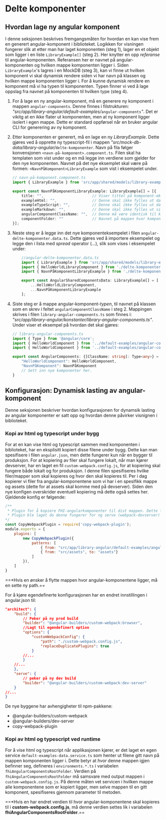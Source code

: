 # Delte komponenter

## Hvordan lage ny angular komponent

I denne seksjonen beskrives fremgangsmåten for hvordan en kan vise frem en generert angular-komponent i biblioteket. Logikken for visningen fungerer slik at etter man har laget komponenten (steg 1), lager en et objekt som ligger i en liste `LibraryExample[]` (steg 2). Her knytter en opp _referanse_ til angular-komponenten. Referansen her er navnet på angular-komponenten og hvilken mappe komponenten ligger i. Siden `LibraryExample`'s lagres i en MockDB (steg 3), kan vi finne ut hvilken komponent vi skal dynamisk rendere siden vi har navn på klassen og hvilken mappe komponenten ligger i. For å kunne dynamisk rendere en komponent må vi ha typen til komponenten. Typen finner vi ved å lage oppslag fra navnet på komponenten til hvilken type (steg 4).

1. For å lage en ny angular-komponent, må en generere ny komponent i mappen `angular-components`. Denne finnes i filstrukturen: _"src/app/library-angular/default-examples/_`angular-components`_"_. Det er vikitg at en ikke flater ut komponenten, men at ny komponent ligger isolert i egen mappe. Dette er standard oppførsel når en bruker angular CLI for generering av ny komponent.


2. Etter komponenten er generert, må en lage en ny _LibraryExample_. Dette gjøres ved å opprette ny typescript-fil i mappen _"src/mock-db-data/library-angular/_`delte-komponenter`. Navn på fila følger konvensjonen `<navn-på-komponent>.component.ts`. Filen skal ha templaten som vist under og en må legge inn verdiene som gjelder for den nye komponenten. Navnet på det nye eksemplet skal være på formen: `<NavnPåKomponent>LibraryExample` som vist i eksempelet under.
    ```ts
    // navn-på-komponent.component.ts
    import { LibraryExample } from 'src/app/shared/models/library-example.model';

    export const NavnPåKomponentLibraryExample: LibraryExample[] = [{
        title: "",                      // Viser tittel på komponent-eksempelet
        exampleHtml: "",                // Denne skal ikke fylles ut da html hentes automatisk
        exampleTypeScript: "",          // Denne skal ikke fylles ut da typescript hentes automatisk
        exampleMarkdown: "",            // Denne skal ikke fylles ut siden typescript hentes
        angularComponentClassName: "",  // Denne må være identisk til klassenavnet til angular komponenten
        componentFolder: ""             // Navnet på mappen hvor komponenten ligger under
    }];

    ```
3. Neste steg er å legge inn det nye komponenteksempelet i filen `angular-delte-komponenter.data.ts`. Dette gjøres ved å importere eksempelet og legge den i lista med _spread_ operator (...), slik som vises i eksempelet under:
    ```ts
        //angular-delte-komponenter.data.ts
        import { LibraryExample } from 'src/app/shared/models/library-example.model';
        import { HelloWorldLibraryComponent } from './delte-komponenter/hello-world.component';
        import { NavnPåKomponentLibraryExample } from './delte-komponenter/navn-på-komponent.component.ts';

        export const AngularSharedComponentsData: LibraryExample[] = [
            ...HelloWorldLibraryComponent,
            ...NavnPåKomponentLibraryExample
        ];
    ```
4. Siste steg er å mappe angular-komponent-_typen_, til navnet på klassen som en skrev i feltet `angularComponentClassName` i steg 2. Mappingen skrives i filen `library-angular-components.ts` som finnes i: _"src/app/library-angular/konstanter/library-angular-components.ts"_. Under viser et eksempel på hvordan det skal gjøres:
    ```ts
    // library-angular-components.ts
    import { Type } from '@angular/core';
    import { HelloWorldComponent } from '../default-examples/angular-components/hello-world/hello-world.component';
    import { HelloWorldComponent } from '../default-examples/angular-components/navn-på-komponent/navn-på-komponent.component';

    export const AngularComponents: {[ClassName: string]: Type<any>} = {
        "HelloWorldComponent": HelloWorldComponent,
        "NavnPåKomponent": NavnPåKomponent
        // Sett inn nye komponenter her.
    }
    ```
## Konfigurasjon: Dynamisk lasting av angular-komponent

Denne seksjonen beskriver hvordan konfigurasjonen for dynamsik lasting av angular komponenter er satt opp og hvordan denne påvirker visnignen i biblioteket.

### Kopi av html og typescript under bygg
For at en kan vise html og typescript sammen med komponenten i biblioteket, har en eksplisitt kopiert disse filene under bygg. Dette kan man spesifisere i filen `angular.json`, men dette fungerer kun når en bygger til produksjon. For at kopiering av filer skal fungere lokalt, når man kjører devserver, har en laget en fil `custom-webpack.config.js`, for at kopiering skal fungere både lokalt og for produksjon. I denne filen spesifiseres hvilke filer/mapper som skal kopieres og hvor den skal kopieres til.
Per i dag kopierer vi filer fra angular-komponentene som vi har i en spesifikk mappe og assets (dette for at assets skal komme med på devserver). Siden den nye konfigen overskrider eventuell kopiering må dette også settes her. Gjeldende konfig er følgende:
```js
/** 
 * Plugin for å kopiere FHI-angularkomponenter til dist mappen. Dette for å vise implementasjonen for html og ts filene.
 * Plugin ble laget da denne fungerer for ng serve (webpack-devserver) også.
*/
const CopyWebpackPlugin = require('copy-webpack-plugin');
module.exports = {
    plugins: [
        new CopyWebpackPlugin({
            patterns: [
                { from: "src/app/library-angular/default-examples/angular-components", to: "angular-components"},
                { from: "src/assets", to: "assets"}
            ]
        }),
    ]
}
```

==*Hvis en ønsker å flytte mappen hvor angular-komponentene ligger, må en sette ny path.==

For å kjøre egendefinerte konfigurasjonen har en endret innstillingen i angular.json til:
```json
"architect": {
    "build": {
        // Peker på ny prod build
        "builder": "@angular-builders/custom-webpack:browser", 
        //Lagt til egendefinert option
        "options": {
            "customWebpackConfig": {
                "path": "./custom-webpack.config.js",
                "replaceDuplicatePlugins": true
            }
        //...
        }
    //...
    },
    "serve": {
        // peker på ny dev build
        "builder": "@angular-builders/custom-webpack:dev-server"
    }
//...
}
```
De nye byggene har avhengigheter til npm-pakkene:
- @angular-builders/custom-webpack
- @angular-builders/dev-server
- copy-webpack-plugin

### Kopi av html og typescript ved runtime
For å vise html og typescript når applikasjonen kjører, er det laget en egen service `default-examples-data.service.ts` som henter ut filene gitt navn på mappen komponenten ligger i. Dette betyr at _hvor_ denne mappen igjen befinner seg, defineres i `environments.*.ts` i variabelen `fhiAngularComponentsRootFolder`. Verdien på `fhiAngularComponentsRootFolder` må samsvare med output mappen i `custom-webpack.config.js`. På denne måten vet servicen i hvilken mappe alle komponentene som er kopiert ligger, men selve mappen til en gitt komponent, spesifiseres gjennom parameter til metoden.

==*Hvis en har endret verdien til hvor angular-komponentene skal kopieres til i **custom-webpack.config.js**, må denne verdien settes lik i variabelen **fhiAngularComponentsRootFolder**.==

